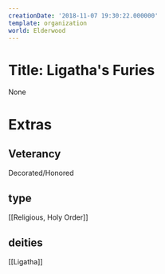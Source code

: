 ```yaml
---
creationDate: '2018-11-07 19:30:22.000000'
template: organization
world: Elderwood
---
```



# Title: Ligatha's Furies

None

# Extras


## Veterancy

Decorated/Honored

## type

[[Religious, Holy Order]]

## deities

[[Ligatha]]


